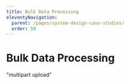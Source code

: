 ```yaml
---
title: Bulk Data Processing
eleventyNavigation:
  parent: /pages/system-design-case-studies/
  order: 50
---
```


# Bulk Data Processing

"multipart upload"
